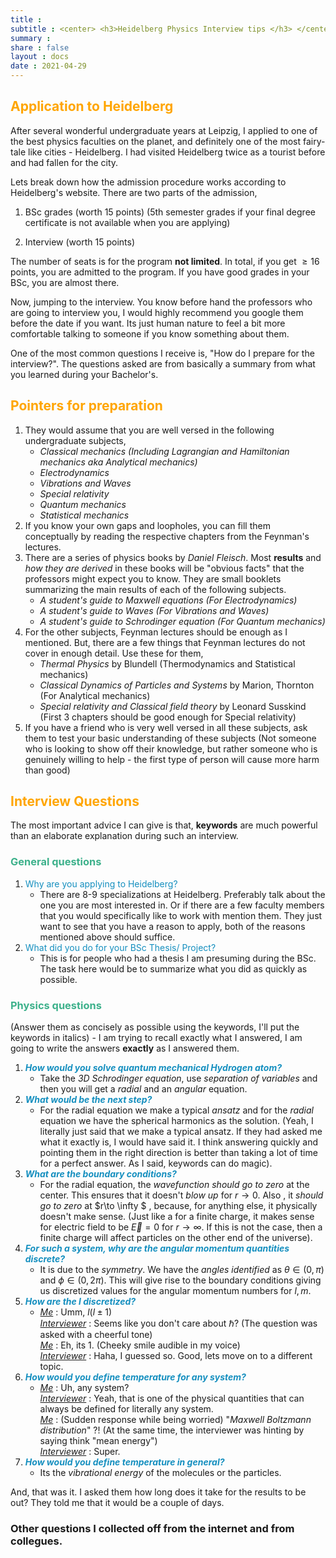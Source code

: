 ```yaml
---
title :
subtitle : <center> <h3>Heidelberg Physics Interview tips </h3> </center>
summary :
share : false
layout : docs
date : 2021-04-29
---
```


## <span style = "color:orange"> Application to Heidelberg </span>

After several wonderful undergraduate years at Leipzig,  I applied to one of the best physics faculties on the planet, and definitely one of the most fairy-tale like cities - Heidelberg. I had visited Heidelberg twice as a tourist before and had fallen for the city.

Lets break down how the admission procedure works according to Heidelberg's website. There are two parts of the admission,

1. BSc grades (worth 15 points) (5th semester grades if your final degree certificate is not available when you are applying)

2. Interview (worth 15 points)

The number of seats is for the program **not limited**. In total, if you get $\geq 16$ points, you are admitted to the program. If you have good grades in your BSc, you are almost there.

Now, jumping to the interview. You know before hand the professors who are going to interview you, I would highly recommend you google them before the date if you want. Its just human nature to feel a bit more comfortable talking to someone if you know something about them.

One of the most common questions I receive is, "How do I prepare for the interview?". The questions asked are from basically a summary from what you learned during your Bachelor's.

## <span style = "color:orange"> Pointers for preparation </span>

1. They would assume that you are well versed in the following undergraduate subjects, 
   - *Classical mechanics (Including Lagrangian and Hamiltonian mechanics aka Analytical mechanics)*
   - *Electrodynamics*
   - *Vibrations and Waves*
   - *Special relativity*
   - *Quantum mechanics*
   - *Statistical mechanics*
2. If you know your own gaps and loopholes, you can fill them conceptually by reading the respective chapters from the Feynman's lectures. 
3. There are a series of physics books by *Daniel Fleisch*. Most **results** and *how they are derived* in these books will be "obvious facts" that the professors might expect you to know. They are small booklets summarizing the main results of each of the following subjects.
   - *A student's guide to Maxwell equations (For Electrodynamics)* 
   - *A student's guide to Waves (For Vibrations and Waves)*
   - *A student's guide to Schrodinger equation (For Quantum mechanics)* 
4. For the other subjects, Feynman lectures should be enough as I mentioned. But, there are a few things that Feynman lectures do not cover in enough detail. Use these for them,
   - *Thermal Physics* by Blundell (Thermodynamics and Statistical mechanics)
   - *Classical Dynamics of Particles and Systems*  by Marion, Thornton (For Analytical mechanics)
   - *Special relativity and Classical field theory* by Leonard Susskind (First 3 chapters should be good enough for Special relativity)
5. If you have a friend who is very well versed in all these subjects, ask them to test your basic understanding of these subjects (Not someone who is looking to show off their knowledge, but rather someone who is genuinely willing to help -  the first type of person will cause more harm than good)

## <span style = "color:orange"> Interview Questions </span>

The most important advice I can give is that, **keywords** are much powerful than an elaborate explanation during such an interview.

### <span style = "color:#3db18b"> General questions </span>

1. <span style = "color:#158FBF">Why are you applying to Heidelberg?</span>
   - There are 8-9 specializations at Heidelberg. Preferably talk about the one you are most interested in. Or if there are a few faculty members that you would specifically like to work with mention them. They just want to see that you have a reason to apply, both of the reasons mentioned above should suffice.
2. <span style = "color:#158FBF"> What did you do for your BSc Thesis/ Project? </span>
   - This is for people who had a thesis I am presuming during the BSc. The task here would be to summarize what you did as quickly as possible.

### <span style = "color:#3db18b"> Physics questions </span>

(Answer them as concisely as possible using the keywords, I'll put the keywords in italics) - I am trying to recall exactly what I answered, I am going to write the answers **exactly** as I answered them. 

1. ***<span style = "color:#158FBF">How would you solve quantum mechanical Hydrogen atom?</span>***
   - Take the *3D Schrodinger equation*, use *separation of variables* and then you will get a *radial* and an *angular* equation.
2. ***<span style = "color:#158FBF">What would be the next step?</span>***
   - For the radial equation we make a typical *ansatz* and for the *radial* equation we have the spherical harmonics as the solution.
     (Yeah, I literally just said that we make a typical ansatz. If they had asked me what it exactly is, I would have said it. I think answering quickly and pointing them in the right direction is better than taking a lot of time for a perfect answer. As I said, keywords can do magic).
3. ***<span style = "color:#158FBF">What are the boundary conditions?</span>***
   - For the radial equation, the *wavefunction should go to zero* at the center. This ensures that it doesn't *blow up* for $r\to 0$. Also , it *should go to zero* at $r\to \infty $ , because, for anything else, it physically doesn't make sense. (Just like a for a finite charge, it makes sense for electric field to be $\vec{E}=0$ for $r\to\infty$. If this is not the case, then a finite charge will affect particles on the other end of the universe).
4. ***<span style = "color:#158FBF">For such a system, why are the angular momentum quantities discrete?</span>***
   - It is due to the *symmetry*. We have the *angles identified* as $\theta\in(0,\pi)$ and $\phi\in(0,2\pi)$. This will give rise to the boundary conditions giving us discretized values for the angular momentum numbers for $l,m$.
5. ***<span style = "color:#158FBF">How are the $l$ discretized?</span>***
   - <u>*Me*</u> : Umm, $l(l\pm1)$ <br>
     <u>*Interviewer*</u> : Seems like you don't care about $\hbar$? (The question was asked with a cheerful tone) <br>
     <u>*Me*</u> : Eh, its 1. (Cheeky smile audible in my voice) <br>
     *<u>Interviewer</u>* : Haha, I guessed so. Good, lets move on to a different topic.
6. ***<span style = "color:#158FBF">How would you define temperature for any system?</span>***
   - <u>*Me*</u> : Uh, any system?   <br>
     <u>*Interviewer*</u> : Yeah, that is one of the physical quantities that can always be defined for literally any system. <br>
     <u>*Me*</u> : (Sudden response while being worried) "*Maxwell Boltzmann distribution*" ?! (At the same time, the interviewer was hinting by saying think "mean energy") <br>
     *<u>Interviewer</u>* : Super.
7. ***<span style = "color:#158FBF">How would you define temperature in general?</span>***
   - Its the *vibrational energy* of the molecules or the particles.

And, that was it. I asked them how long does it take for the results to be out? They told me that it would be a couple of days.

### Other questions I collected off from the internet and from collegues.
